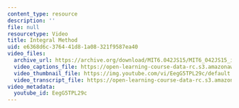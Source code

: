 ```yaml
---
content_type: resource
description: ''
file: null
resourcetype: Video
title: Integral Method
uid: e6368d6c-3764-41d8-1a08-321f9587ea40
video_files:
  archive_url: https://archive.org/download/MIT6.042JS15/MIT6_042JS15_integralsum_video_ipod.mp4
  video_captions_file: https://open-learning-course-data-rc.s3.amazonaws.com/6-042j-mathematics-for-computer-science-spring-2015/a835e6c4b6cb5da5877175af952b3d0d_EegG5TPL29c.vtt
  video_thumbnail_file: https://img.youtube.com/vi/EegG5TPL29c/default.jpg
  video_transcript_file: https://open-learning-course-data-rc.s3.amazonaws.com/6-042j-mathematics-for-computer-science-spring-2015/85a5ca59a78ab0b4ffdea0f566d5cafd_EegG5TPL29c.pdf
video_metadata:
  youtube_id: EegG5TPL29c
---
```

